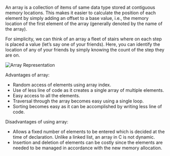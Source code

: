 An array is a collection of items of same data type stored at contiguous memory locations. This makes it easier to calculate the position of each element by simply adding an offset to a base value, i.e., the memory location of the first element of the array (generally denoted by the name of the array).

For simplicity, we can think of an array a fleet of stairs where on each step is placed a value (let’s say one of your friends). Here, you can identify the location of any of your friends by simply knowing the count of the step they are on.

![Array Representation](https://media.geeksforgeeks.org/wp-content/uploads/C-Arrays.jpg)

Advantages of array:

- Random access of elements using array index.
- Use of less line of code as it creates a single array of multiple elements.
- Easy access to all the elements.
- Traversal through the array becomes easy using a single loop.
- Sorting becomes easy as it can be accomplished by writing less line of code.

Disadvantages of using array:

- Allows a fixed number of elements to be entered which is decided at the time of declaration. Unlike a linked list, an array in C is not dynamic.
- Insertion and deletion of elements can be costly since the elements are needed to be managed in accordance with the new memory allocation.
